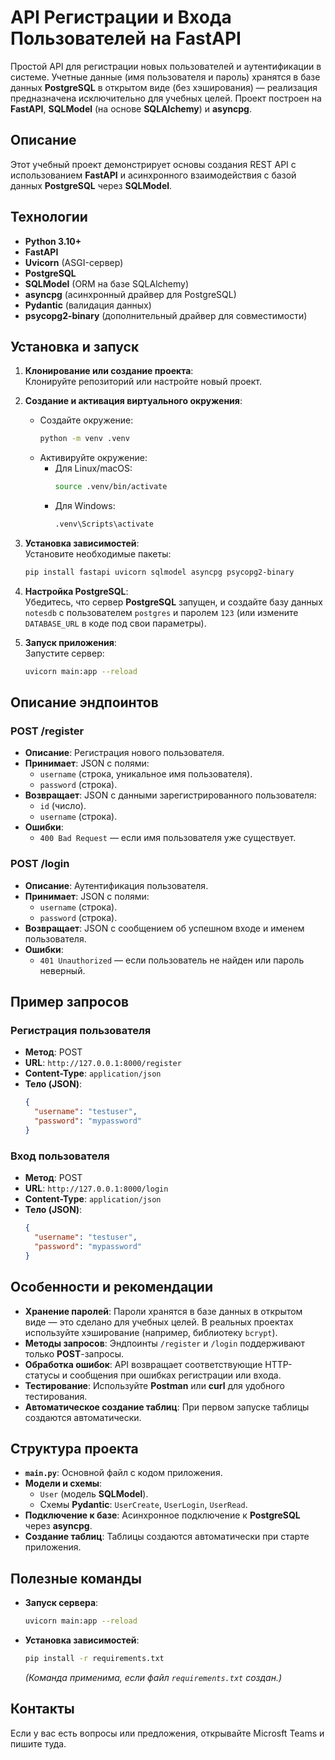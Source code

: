 # API Регистрации и Входа Пользователей на FastAPI

Простой API для регистрации новых пользователей и аутентификации в системе. Учетные данные (имя пользователя и пароль) хранятся в базе данных **PostgreSQL** в открытом виде (без хэширования) — реализация предназначена исключительно для учебных целей. Проект построен на **FastAPI**, **SQLModel** (на основе **SQLAlchemy**) и **asyncpg**.

## Описание

Этот учебный проект демонстрирует основы создания REST API с использованием **FastAPI** и асинхронного взаимодействия с базой данных **PostgreSQL** через **SQLModel**.

## Технологии

- **Python 3.10+**
- **FastAPI**
- **Uvicorn** (ASGI-сервер)
- **PostgreSQL**
- **SQLModel** (ORM на базе SQLAlchemy)
- **asyncpg** (асинхронный драйвер для PostgreSQL)
- **Pydantic** (валидация данных)
- **psycopg2-binary** (дополнительный драйвер для совместимости)

## Установка и запуск

1. **Клонирование или создание проекта**:  
   Клонируйте репозиторий или настройте новый проект.

2. **Создание и активация виртуального окружения**:  
   - Создайте окружение:
     ```bash
     python -m venv .venv
     ```
   - Активируйте окружение:
     - Для Linux/macOS:
       ```bash
       source .venv/bin/activate
       ```
     - Для Windows:
       ```bash
       .venv\Scripts\activate
       ```

3. **Установка зависимостей**:  
   Установите необходимые пакеты:
   ```bash
   pip install fastapi uvicorn sqlmodel asyncpg psycopg2-binary
   ```

4. **Настройка PostgreSQL**:  
   Убедитесь, что сервер **PostgreSQL** запущен, и создайте базу данных `notesdb` с пользователем `postgres` и паролем `123` (или измените `DATABASE_URL` в коде под свои параметры).

5. **Запуск приложения**:  
   Запустите сервер:
   ```bash
   uvicorn main:app --reload
   ```

## Описание эндпоинтов

### POST /register
- **Описание**: Регистрация нового пользователя.
- **Принимает**: JSON с полями:
  - `username` (строка, уникальное имя пользователя).
  - `password` (строка).
- **Возвращает**: JSON с данными зарегистрированного пользователя:
  - `id` (число).
  - `username` (строка).
- **Ошибки**:
  - `400 Bad Request` — если имя пользователя уже существует.

### POST /login
- **Описание**: Аутентификация пользователя.
- **Принимает**: JSON с полями:
  - `username` (строка).
  - `password` (строка).
- **Возвращает**: JSON с сообщением об успешном входе и именем пользователя.
- **Ошибки**:
  - `401 Unauthorized` — если пользователь не найден или пароль неверный.

## Пример запросов

### Регистрация пользователя
- **Метод**: POST
- **URL**: `http://127.0.0.1:8000/register`
- **Content-Type**: `application/json`
- **Тело (JSON)**:
  ```json
  {
    "username": "testuser",
    "password": "mypassword"
  }
  ```

### Вход пользователя
- **Метод**: POST
- **URL**: `http://127.0.0.1:8000/login`
- **Content-Type**: `application/json`
- **Тело (JSON)**:
  ```json
  {
    "username": "testuser",
    "password": "mypassword"
  }
  ```

## Особенности и рекомендации

- **Хранение паролей**: Пароли хранятся в базе данных в открытом виде — это сделано для учебных целей. В реальных проектах используйте хэширование (например, библиотеку `bcrypt`).
- **Методы запросов**: Эндпоинты `/register` и `/login` поддерживают только **POST**-запросы.
- **Обработка ошибок**: API возвращает соответствующие HTTP-статусы и сообщения при ошибках регистрации или входа.
- **Тестирование**: Используйте **Postman** или **curl** для удобного тестирования.
- **Автоматическое создание таблиц**: При первом запуске таблицы создаются автоматически.

## Структура проекта

- **`main.py`**: Основной файл с кодом приложения.
- **Модели и схемы**: 
  - `User` (модель **SQLModel**).
  - Схемы **Pydantic**: `UserCreate`, `UserLogin`, `UserRead`.
- **Подключение к базе**: Асинхронное подключение к **PostgreSQL** через **asyncpg**.
- **Создание таблиц**: Таблицы создаются автоматически при старте приложения.

## Полезные команды

- **Запуск сервера**:  
  ```bash
  uvicorn main:app --reload
  ```
- **Установка зависимостей**:  
  ```bash
  pip install -r requirements.txt
  ```
  *(Команда применима, если файл `requirements.txt` создан.)*

## Контакты

Если у вас есть вопросы или предложения, открывайте Microsft Teams и пишите туда.